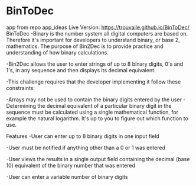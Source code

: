 # BinToDec
app from repo app_ideas
Live Version: https://trouvaile.github.io/BinToDec/
BinToDec
-Binary is the number system all digital computers are based on. Therefore it's important for developers to understand binary, or base 2, mathematics. The purpose of Bin2Dec is to provide practice and understanding of how binary calculations.

-Bin2Dec allows the user to enter strings of up to 8 binary digits, 0's and 1's, in any sequence and then displays its decimal equivalent.

-This challenge requires that the developer implementing it follow these constraints:

-Arrays may not be used to contain the binary digits entered by the user -Determining the decimal equivalent of a particular binary digit in the sequence must be calculated using a single mathematical function, for example the natural logarithm. It's up to you to figure out which function to use.

Features
-User can enter up to 8 binary digits in one input field

-User must be notified if anything other than a 0 or 1 was entered

-User views the results in a single output field containing the decimal (base 10) equivalent of the binary number that was entered

-User can enter a variable number of binary digits

